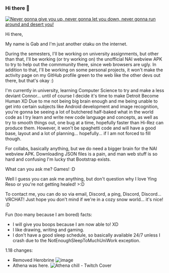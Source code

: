 ### Hi there 👋

[![Never gonna give you up, never gonna let you down, never gonna run around and desert you!](https://frm-wows-us.wgcdn.co/wows_forum_us/monthly_2019_08/rickroll.gif.df1f8ee1da8a907b37ad0eb92cf7b2e0.gif)](https://www.youtube.com/watch?v=dQw4w9WgXcQ)
<!-- Code source: https://stackoverflow.com/questions/11804820/how-can-i-embed-a-youtube-video-on-github-wiki-pages -->

<!--
**AmazingGabriel16/AmazingGabriel16** is a ✨ _special_ ✨ repository because its `README.md` (this file) appears on your GitHub profile.

Here are some ideas to get you started:
-->
<!--
- 🔭 I’m currently working on ... My assignments and the unofficial Novel AI APK because the NAI team hasn't made an official one yet, and browsers suck in this situation!
- 🌱 I’m currently learning ... Computer Science to make a less deviant Connor.
- 👯 I’m looking to collaborate on ... Idk, just projects I guess or whatever I stumble upon.
- 🤔 I’m looking for help with ... The unofficial Novel AI APK. Android subject was cancelled in university, so I'm taking a deep dive.
- 💬 Ask me about ... Games, because I love games! Well, you can basically ask me anything I guess?
- 📫 How to reach me: ... Email, a ping or via Discord. VRChat works too, but I hope you don't mind us being in a cozy snow world.
<!-- - 😄 Pronouns: ...
- ⚡ Fun fact: ... I like to draw, okay maybe that was too general, but what else is there?
-->

Hi there,

My name is Gab and I'm just another otaku on the internet.

During the semesters, I'll be working on university assignments, but other than that, I'll be working (or try working on) the unofficial NAI webview APK to try to help out the commmunity there, since web browsers are ugly. In addition to that, I'll be working on some personal projects, it won't make the activity page on my GitHub profile green to the web like the other devs out there, but that's okay :)

I'm currently in university, learning Computer Science to try and make a less deviant Connor... until of course I decide it's time to make Detroit Become Human XD
Due to me not being big brain enough and me being unable to get into certain subjects like Android development and image recognition, you're gonna be seeing a lot of butchered half-baked what in the world code as I try learn and write new code language and concepts, as well as try to smooth things out, one bug at a time, hopefully faster than Hi-Rez can produce them. However, it won't be spaghetti code and will have a good base, layout and a lot of planning... hopefully... if I am not forced to fill though.

For collabs, basically anything, but we do need a bigger brain for the NAI webview APK. Downloading JSON files is a pain, and man web stuff is so hard and confusing I'm lucky that Bootstrap exists.

What can you ask me?
Games! :D

Well I guess you can ask me anything, but don't question why I love Ying Reso or you're not getting healed! >:D

To contact me, you can do so via email, Discord, a ping, Discord, Discord... VRCHAT!
Just hope you don't mind if we're in a cozy snow world... it's nice! :D

Fun (too many because I am bored) facts:
- I will give you boops because I am now able to! XD
- I like drawing, writing and gaming.
- I don't have a good sleep schedule, so basically available 24/7 unless I crash due to the NotEnoughSleepToMuchUniWork exception.

1.18 changes:
- Removed Herobrine
![image](https://user-images.githubusercontent.com/23047921/172505802-3b31e49e-2bee-425a-9161-19024a41cb6b.png)
- Athena was here.
![Athena chill - Twitch Cover](https://user-images.githubusercontent.com/23047921/172505842-9bb8fac3-2203-4fa7-9cfc-3e442b5aa021.png)
